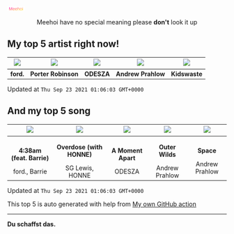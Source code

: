[![Meehoi Logo](https://github.com/beam41/beam41/raw/master/mh.svg)](http://my.meehoi.me/)
<p align="center">Meehoi have no special meaning please <b>don't</b> look it up</p>

## My top 5 artist right now!
<!-- table start -->
|<img src="https://i.scdn.co/image/ab6761610000f178f147ebb52847d4746bccede1">|<img src="https://i.scdn.co/image/ab6761610000f1781804f56bdcb9322c5f3f8f21">|<img src="https://i.scdn.co/image/ab6761610000f17870cc86dd8a11e2d4383d6852">|<img src="https://i.scdn.co/image/ab6761610000f178d395cc1fc2b37c9a2c049061">|<img src="https://i.scdn.co/image/ab6761610000f1784f1dac461150304a905281b3">|
| :---: | :---: | :---: | :---: | :---: |
|<b>ford.</b>|<b>Porter Robinson</b>|<b>ODESZA</b>|<b>Andrew Prahlow</b>|<b>Kidswaste</b>|

Updated at `Thu Sep 23 2021 01:06:03 GMT+0000`
<!-- table end -->

## And my top 5 song
<!-- table song start -->
|<img src="https://i.scdn.co/image/ab67616d00001e02dbbdb2f6843714b3daa043a0">|<img src="https://i.scdn.co/image/ab67616d00001e02113ef593aa679b556f0659b2">|<img src="https://i.scdn.co/image/ab67616d00001e0299a3a1c380019cdc2ba9b8c2">|<img src="https://i.scdn.co/image/ab67616d00001e02db6b8ae97f69fee1d432334d">|<img src="https://i.scdn.co/image/ab67616d00001e02db6b8ae97f69fee1d432334d">|
| :---: | :---: | :---: | :---: | :---: |
|<p><b>4:38am (feat. Barrie)</b></p> ford., Barrie|<p><b>Overdose (with HONNE)</b></p> SG Lewis, HONNE|<p><b>A Moment Apart</b></p> ODESZA|<p><b>Outer Wilds</b></p> Andrew Prahlow|<p><b>Space</b></p> Andrew Prahlow|

Updated at `Thu Sep 23 2021 01:06:03 GMT+0000`
<!-- table song end -->

This top 5 is auto generated with help from [My own GitHub action](https://github.com/beam41/spotify-listening)

---

**Du schaffst das.**